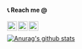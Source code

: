 
<b>📞 Reach me @</b><br><br>
<a href="https://twitter.com/GJuantorena">
  <img align="left" alt="GEJ1's Twitter" width="22px" src="https://cdn.jsdelivr.net/npm/simple-icons@v3/icons/twitter.svg" />
</a>
<a href="https://www.linkedin.com/in/gustavo-juantorena-1674b2a4/">
  <img align="left" alt="GEJ1's Linkdein" width="22px" src="https://cdn.jsdelivr.net/npm/simple-icons@v3/icons/linkedin.svg" />
</a>
<a href="https://github.com/GEJ1">
  <img align="left" alt="GEJ1's Github" width="22px" src="https://cdn.jsdelivr.net/npm/simple-icons@v3/icons/github.svg" />
</a> <br>

[![Anurag's github stats](https://github-readme-stats.vercel.app/api?username=GEJ1&hide=stars)](https://github.com/anuraghazra/github-readme-stats)

<!--
**GEJ1/GEJ1** is a ✨ _special_ ✨ repository because its `README.md` (this file) appears on your GitHub profile.

Here are some ideas to get you started:

- 🔭 I’m currently working on ...
- 🌱 I’m currently learning ...
- 👯 I’m looking to collaborate on ...
- 🤔 I’m looking for help with ...
- 💬 Ask me about ...
- 📫 How to reach me: ...
- 😄 Pronouns: ...
- ⚡ Fun fact: ...
-->
